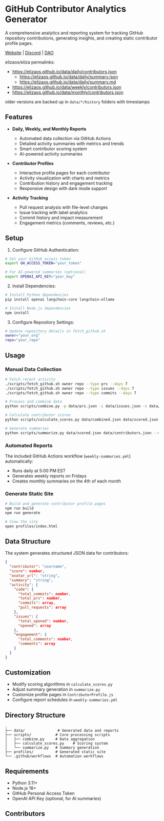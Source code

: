 # GitHub Contributor Analytics Generator

A comprehensive analytics and reporting system for tracking GitHub repository contributions, generating insights, and creating static contributor profile pages.

[Website](https://elizaos.ai/) | [Discord](https://discord.gg/elizaOS) | [DAO](https://www.daos.fun/HeLp6NuQkmYB4pYWo2zYs22mESHXPQYzXbB8n4V98jwC)

elizaos/eliza permalinks:
- https://elizaos.github.io/data/daily/contributors.json
  - https://elizaos.github.io/data/daily/summary.json
  - https://elizaos.github.io/data/daily/summary.md
- https://elizaos.github.io/data/weekly/contributors.json
- https://elizaos.github.io/data/monthly/contributors.json

older versions are backed up in `data/*/history` folders with timestamps

## Features

- **Daily, Weekly, and Monthly Reports**
  - Automated data collection via GitHub Actions
  - Detailed activity summaries with metrics and trends
  - Smart contributor scoring system
  - AI-powered activity summaries

- **Contributor Profiles**
  - Interactive profile pages for each contributor
  - Activity visualization with charts and metrics
  - Contribution history and engagement tracking
  - Responsive design with dark mode support

- **Activity Tracking**
  - Pull request analysis with file-level changes
  - Issue tracking with label analytics
  - Commit history and impact measurement
  - Engagement metrics (comments, reviews, etc.)

## Setup

1. Configure GitHub Authentication:
```bash
# Set your GitHub access token
export GH_ACCESS_TOKEN="your_token"

# For AI-powered summaries (optional)
export OPENAI_API_KEY="your_key"
```

2. Install Dependencies:
```bash
# Install Python dependencies
pip install openai langchain-core langchain-ollama

# Install Node.js dependencies
npm install
```

3. Configure Repository Settings:
```bash
# Update repository details in fetch_github.sh
owner="your_org"
repo="your_repo"
```

## Usage

### Manual Data Collection

```bash
# Fetch recent activity
./scripts/fetch_github.sh owner repo --type prs --days 7
./scripts/fetch_github.sh owner repo --type issues --days 7
./scripts/fetch_github.sh owner repo --type commits --days 7

# Process and combine data
python scripts/combine.py -p data/prs.json -i data/issues.json -c data/commits.json -o data/combined.json

# Calculate contributor scores
python scripts/calculate_scores.py data/combined.json data/scored.json

# Generate summaries
python scripts/summarize.py data/scored.json data/contributors.json --model openai
```

### Automated Reports

The included GitHub Actions workflow (`weekly-summaries.yml`) automatically:
- Runs daily at 5:00 PM EST
- Generates weekly reports on Fridays
- Creates monthly summaries on the 4th of each month

### Generate Static Site

```bash
# Build and generate contributor profile pages
npm run build
npm run generate

# View the site
open profiles/index.html
```

## Data Structure

The system generates structured JSON data for contributors:

```json
{
  "contributor": "username",
  "score": number,
  "avatar_url": "string",
  "summary": "string",
  "activity": {
    "code": {
      "total_commits": number,
      "total_prs": number,
      "commits": array,
      "pull_requests": array
    },
    "issues": {
      "total_opened": number,
      "opened": array
    },
    "engagement": {
      "total_comments": number,
      "comments": array
    }
  }
}
```

## Customization

- Modify scoring algorithms in `calculate_scores.py`
- Adjust summary generation in `summarize.py`
- Customize profile pages in `ContributorProfile.js`
- Configure report schedules in `weekly-summaries.yml`

## Directory Structure

```
.
├── data/               # Generated data and reports
├── scripts/           # Core processing scripts
│   ├── combine.py     # Data aggregation
│   ├── calculate_scores.py    # Scoring system
│   └── summarize.py   # Summary generation
├── profiles/          # Generated static site
└── .github/workflows  # Automation workflows
```

## Requirements

- Python 3.11+
- Node.js 18+
- GitHub Personal Access Token
- OpenAI API Key (optional, for AI summaries)

## Contributors

